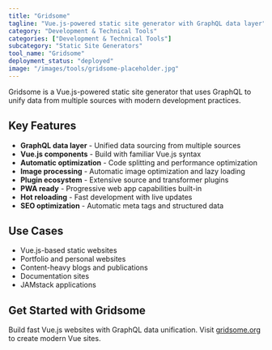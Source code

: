 ```yaml
---
title: "Gridsome"
tagline: "Vue.js-powered static site generator with GraphQL data layer"
category: "Development & Technical Tools"
categories: ["Development & Technical Tools"]
subcategory: "Static Site Generators"
tool_name: "Gridsome"
deployment_status: "deployed"
image: "/images/tools/gridsome-placeholder.jpg"
---
```

Gridsome is a Vue.js-powered static site generator that uses GraphQL to unify data from multiple sources with modern development practices.

## Key Features

- **GraphQL data layer** - Unified data sourcing from multiple sources
- **Vue.js components** - Build with familiar Vue.js syntax
- **Automatic optimization** - Code splitting and performance optimization
- **Image processing** - Automatic image optimization and lazy loading
- **Plugin ecosystem** - Extensive source and transformer plugins
- **PWA ready** - Progressive web app capabilities built-in
- **Hot reloading** - Fast development with live updates
- **SEO optimization** - Automatic meta tags and structured data

## Use Cases

- Vue.js-based static websites
- Portfolio and personal websites
- Content-heavy blogs and publications
- Documentation sites
- JAMstack applications

## Get Started with Gridsome

Build fast Vue.js websites with GraphQL data unification. Visit [gridsome.org](https://gridsome.org) to create modern Vue sites.
